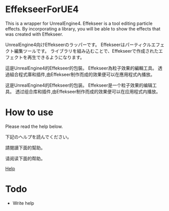 ﻿EffekseerForUE4
=========

This is a wrapper for UnrealEngine4.
Effekseer is a tool editing particle effects. By incorporating a library, you will be able to show the effects that was created with Effekseer.

UnrealEngine4向けEffekseerのラッパーです。
 Effekseerはパーティクルエフェクト編集ツールです。 ライブラリを組み込むことで、Effekseerで作成されたエフェクトを再生できるようになります。

這是UnrealEngine4的Effekseer的包裝。 Effekseer為粒子效果的編輯工具。 透過組合程式庫和插件,由Effekseer制作而成的效果便可以在應用程式內播放。

这是UnrealEngine4的Effekseer的包装。 Effekseer是一个粒子效果的编辑工具。 透过组合库和插件,由Effekseer制作而成的效果便可以在应用程式内播放。

How to use
=========

Please read the help below.

下記のヘルプを読んでください。

請閱讀下面的幫助。

请阅读下面的帮助。

[Help](https://effekseer.github.io/Help_UE4/)

Todo
=========

* Write help

